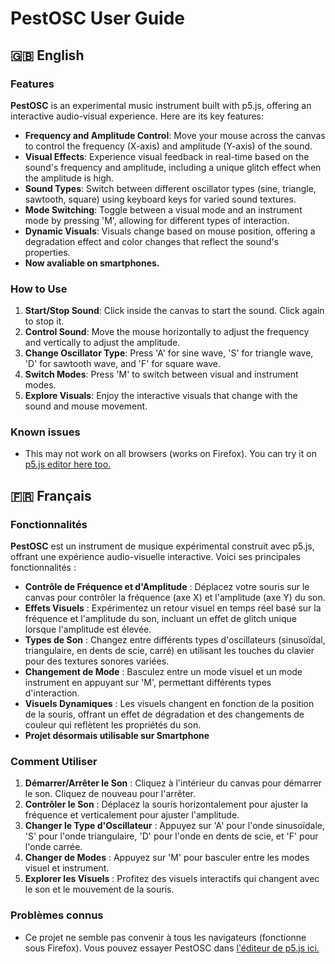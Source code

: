 PestOSC User Guide
========================

🇬🇧 English
-------

### Features

**PestOSC** is an experimental music instrument built with p5.js, offering an interactive audio-visual experience. Here are its key features:

*   **Frequency and Amplitude Control**: Move your mouse across the canvas to control the frequency (X-axis) and amplitude (Y-axis) of the sound.
*   **Visual Effects**: Experience visual feedback in real-time based on the sound's frequency and amplitude, including a unique glitch effect when the amplitude is high.
*   **Sound Types**: Switch between different oscillator types (sine, triangle, sawtooth, square) using keyboard keys for varied sound textures.
*   **Mode Switching**: Toggle between a visual mode and an instrument mode by pressing 'M', allowing for different types of interaction.
*   **Dynamic Visuals**: Visuals change based on mouse position, offering a degradation effect and color changes that reflect the sound's properties.
*   **Now avaliable on smartphones.**

### How to Use

1.  **Start/Stop Sound**: Click inside the canvas to start the sound. Click again to stop it.
2.  **Control Sound**: Move the mouse horizontally to adjust the frequency and vertically to adjust the amplitude.
3.  **Change Oscillator Type**: Press 'A' for sine wave, 'S' for triangle wave, 'D' for sawtooth wave, and 'F' for square wave.
4.  **Switch Modes**: Press 'M' to switch between visual and instrument modes.
5.  **Explore Visuals**: Enjoy the interactive visuals that change with the sound and mouse movement.

### Known issues

*   This may not work on all browsers (works on Firefox). You can try it on [p5.js editor here too.](https://editor.p5js.org/Lehomar2vinci/full/xcNTPdnW5)


🇫🇷 Français
--------

### Fonctionnalités

**PestOSC** est un instrument de musique expérimental construit avec p5.js, offrant une expérience audio-visuelle interactive. Voici ses principales fonctionnalités :

*   **Contrôle de Fréquence et d'Amplitude** : Déplacez votre souris sur le canvas pour contrôler la fréquence (axe X) et l'amplitude (axe Y) du son.
*   **Effets Visuels** : Expérimentez un retour visuel en temps réel basé sur la fréquence et l'amplitude du son, incluant un effet de glitch unique lorsque l'amplitude est élevée.
*   **Types de Son** : Changez entre différents types d'oscillateurs (sinusoïdal, triangulaire, en dents de scie, carré) en utilisant les touches du clavier pour des textures sonores variées.
*   **Changement de Mode** : Basculez entre un mode visuel et un mode instrument en appuyant sur 'M', permettant différents types d'interaction.
*   **Visuels Dynamiques** : Les visuels changent en fonction de la position de la souris, offrant un effet de dégradation et des changements de couleur qui reflètent les propriétés du son.
*   **Projet désormais utilisable sur Smartphone**

### Comment Utiliser

1.  **Démarrer/Arrêter le Son** : Cliquez à l'intérieur du canvas pour démarrer le son. Cliquez de nouveau pour l'arrêter.
2.  **Contrôler le Son** : Déplacez la souris horizontalement pour ajuster la fréquence et verticalement pour ajuster l'amplitude.
3.  **Changer le Type d'Oscillateur** : Appuyez sur 'A' pour l'onde sinusoïdale, 'S' pour l'onde triangulaire, 'D' pour l'onde en dents de scie, et 'F' pour l'onde carrée.
4.  **Changer de Modes** : Appuyez sur 'M' pour basculer entre les modes visuel et instrument.
5.  **Explorer les Visuels** : Profitez des visuels interactifs qui changent avec le son et le mouvement de la souris.

### Problèmes connus

*  Ce projet ne semble pas convenir à tous les navigateurs (fonctionne sous Firefox). Vous pouvez essayer PestOSC dans [l'éditeur de p5.js ici.](https://editor.p5js.org/Lehomar2vinci/full/xcNTPdnW5)
